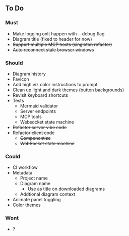 ## To Do

### Must
- Make logging onlt happen with --debug flag
- Diagram title (fixed to header for now)
- ~~Support multiple MCP hosts (singleton refactor)~~
- ~~Auto reconnect stale browser windows~~

### Should
- Diagram history
- Favicon
- Add high viz color instructions to prompt
- Clean up light and dark themes (button backgrounds)
- Revisit keyboard shortcuts
- Tests
  - Mermaid validator
  - Server endpoints
  - MCP tools
  - Websocket state machine
- ~~Refactor server vibe code~~
- ~~Refactor client code~~
  - ~~Componentize~~
  - ~~WebSocket state machine~~

### Could
- CI workflow
- Metadata
  - Project name
  - Diagram name
    - Use as title on downloaded diagrams
  - Addtional diagram context
- Animate panel toggling
- Color themes

### Wont
- ?
